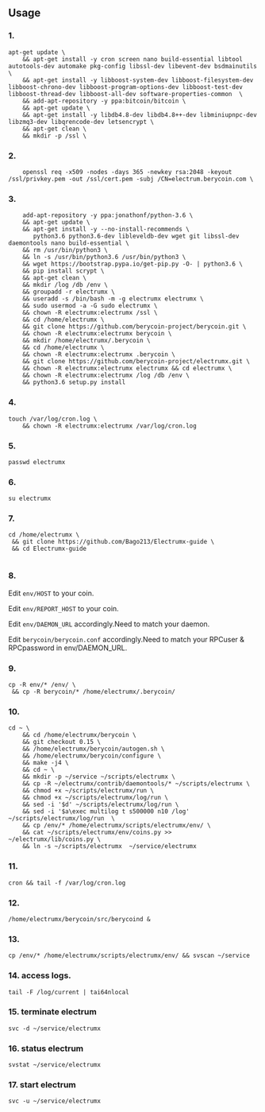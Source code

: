 ## Usage

### 1.
```
apt-get update \
    && apt-get install -y cron screen nano build-essential libtool autotools-dev automake pkg-config libssl-dev libevent-dev bsdmainutils \
    && apt-get install -y libboost-system-dev libboost-filesystem-dev libboost-chrono-dev libboost-program-options-dev libboost-test-dev libboost-thread-dev libboost-all-dev software-properties-common  \
    && add-apt-repository -y ppa:bitcoin/bitcoin \
    && apt-get update \
    && apt-get install -y libdb4.8-dev libdb4.8++-dev libminiupnpc-dev libzmq3-dev libqrencode-dev letsencrypt \
    && apt-get clean \
    && mkdir -p /ssl \
```

### 2.
```
    openssl req -x509 -nodes -days 365 -newkey rsa:2048 -keyout /ssl/privkey.pem -out /ssl/cert.pem -subj /CN=electrum.berycoin.com \    

```

### 3.
```
    add-apt-repository -y ppa:jonathonf/python-3.6 \
    && apt-get update \
    && apt-get install -y --no-install-recommends \
       python3.6 python3.6-dev libleveldb-dev wget git libssl-dev daemontools nano build-essential \
    && rm /usr/bin/python3 \
    && ln -s /usr/bin/python3.6 /usr/bin/python3 \
    && wget https://bootstrap.pypa.io/get-pip.py -O- | python3.6 \
    && pip install scrypt \
    && apt-get clean \
    && mkdir /log /db /env \
    && groupadd -r electrumx \
    && useradd -s /bin/bash -m -g electrumx electrumx \
    && sudo usermod -a -G sudo electrumx \
    && chown -R electrumx:electrumx /ssl \
    && cd /home/electrumx \
    && git clone https://github.com/berycoin-project/berycoin.git \
    && chown -R electrumx:electrumx berycoin \
    && mkdir /home/electrumx/.berycoin \
    && cd /home/electrumx \
    && chown -R electrumx:electrumx .berycoin \
    && git clone https://github.com/berycoin-project/electrumx.git \
    && chown -R electrumx:electrumx electrumx && cd electrumx \
    && chown -R electrumx:electrumx /log /db /env \
    && python3.6 setup.py install
```

### 4.
```
touch /var/log/cron.log \
    && chown -R electrumx:electrumx /var/log/cron.log
```

### 5.
```
passwd electrumx

```

### 6.
```
su electrumx
```

### 7.
```
cd /home/electrumx \
 && git clone https://github.com/Bago213/Electrumx-guide \
 && cd Electrumx-guide
 
```

### 8.
Edit `env/HOST` to your coin.

Edit `env/REPORT_HOST` to your coin.

Edit `env/DAEMON_URL` accordingly.Need to match your daemon.

Edit `berycoin/berycoin.conf` accordingly.Need to match your RPCuser & RPCpassword in env/DAEMON_URL.


### 9.
```
cp -R env/* /env/ \
 && cp -R berycoin/* /home/electrumx/.berycoin/ 
```

### 10.
```
cd ~ \
    && cd /home/electrumx/berycoin \
    && git checkout 0.15 \
    && /home/electrumx/berycoin/autogen.sh \
    && /home/electrumx/berycoin/configure \
    && make -j4 \
    && cd ~ \
    && mkdir -p ~/service ~/scripts/electrumx \
    && cp -R ~/electrumx/contrib/daemontools/* ~/scripts/electrumx \
    && chmod +x ~/scripts/electrumx/run \
    && chmod +x ~/scripts/electrumx/log/run \
    && sed -i '$d' ~/scripts/electrumx/log/run \
    && sed -i '$a\exec multilog t s500000 n10 /log' ~/scripts/electrumx/log/run  \
    && cp /env/* /home/electrumx/scripts/electrumx/env/ \
    && cat ~/scripts/electrumx/env/coins.py >> ~/electrumx/lib/coins.py \
    && ln -s ~/scripts/electrumx  ~/service/electrumx
```

### 11.
```
cron && tail -f /var/log/cron.log
```

### 12.
```
/home/electrumx/berycoin/src/berycoind &
```

### 13.
```
cp /env/* /home/electrumx/scripts/electrumx/env/ && svscan ~/service
```

### 14. access logs.
```
tail -F /log/current | tai64nlocal
```

### 15. terminate electrum
```
svc -d ~/service/electrumx
```

### 16. status electrum
```
svstat ~/service/electrumx
```

### 17. start electrum
```
svc -u ~/service/electrumx
```


